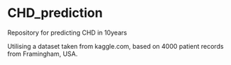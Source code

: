 # CHD_prediction
Repository for predicting CHD in 10years 

Utilising a dataset taken from kaggle.com, based on 4000 patient records from Framingham, USA. 

